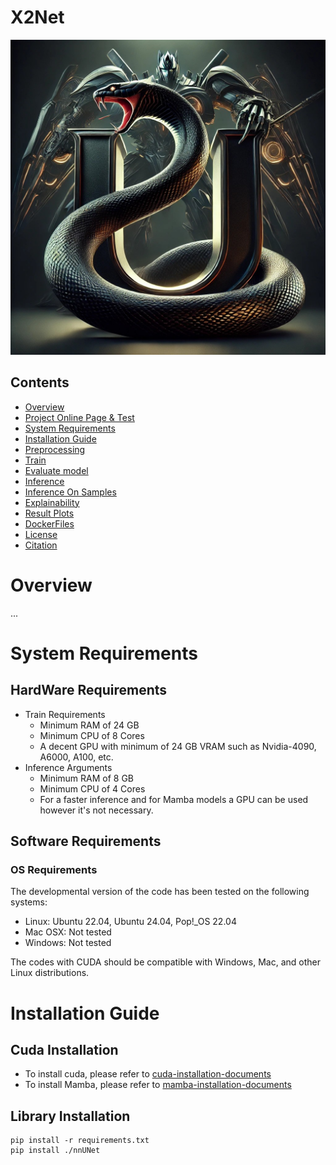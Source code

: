 # X2Net

<img src="assets/main_img.jpg">


## Contents
- [Overview](#overview-)
- [Project Online Page & Test](#project-online-page--test)
- [System Requirements](#system-requirements)
- [Installation Guide](#installation-guide)
- [Preprocessing](#preprocessing)
- [Train](#train)
- [Evaluate model](#evaluate-model)
- [Inference](#inference)
- [Inference On Samples](#inference-on-samples-data)
- [Explainability](#explainability)
- [Result Plots](#result-plots)
- [DockerFiles](#dockerfiles)
- [License](#license)
- [Citation](#citation)


# Overview
...

# System Requirements
## HardWare Requirements
- Train Requirements
  - Minimum RAM of 24 GB
  - Minimum CPU of 8 Cores
  - A decent GPU with minimum of 24 GB VRAM such as Nvidia-4090, A6000, A100, etc.
- Inference Arguments
  - Minimum RAM of 8 GB
  - Minimum CPU of 4 Cores
  - For a faster inference and for Mamba models a GPU can be used however it's not necessary.
## Software Requirements
### OS Requirements

The developmental version of the code has been tested on the following systems:
* Linux: Ubuntu 22.04, Ubuntu 24.04, Pop!_OS 22.04
* Mac OSX: Not tested
* Windows: Not tested

The codes with CUDA should be compatible with Windows, Mac, and other Linux distributions.

# Installation Guide

## Cuda Installation
- To install cuda, please refer to [cuda-installation-documents](https://docs.nvidia.com/cuda/cuda-installation-guide-linux/)
- To install Mamba, please refer to [mamba-installation-documents](https://github.com/state-spaces/mamba?tab=readme-ov-file#installation)

## Library Installation
```commandline
pip install -r requirements.txt
pip install ./nnUNet
```